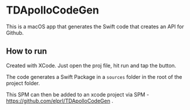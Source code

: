 # TDApolloCodeGen
This is a macOS app that generates the Swift code that creates an API for Github. 

## How to run
Created with XCode. Just open the proj file, hit run and tap the button.

The code generates a Swift Package in a `sources` folder in the root of the project folder.

This SPM can then be added to an xcode project via SPM - https://github.com/elprl/TDApolloCodeGen .
